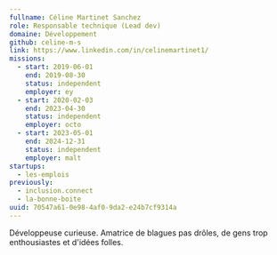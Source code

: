 ```yaml
---
fullname: Céline Martinet Sanchez
role: Responsable technique (Lead dev)
domaine: Développement
github: celine-m-s
link: https://www.linkedin.com/in/celinemartinet1/
missions:
  - start: 2019-06-01
    end: 2019-08-30
    status: independent
    employer: ey
  - start: 2020-02-03
    end: 2023-04-30
    status: independent
    employer: octo
  - start: 2023-05-01
    end: 2024-12-31
    status: independent
    employer: malt
startups:
  - les-emplois
previously:
  - inclusion.connect
  - la-bonne-boite
uuid: 70547a61-0e98-4af0-9da2-e24b7cf9314a
---
```

Développeuse curieuse. Amatrice de blagues pas drôles, de gens trop enthousiastes et d'idées folles.
